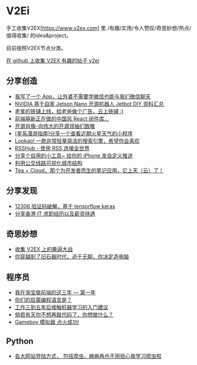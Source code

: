 # V2Ei
手工收集V2EX[https://www.v2ex.com] 里 /有趣/实用/令人赞叹/奇思妙想/热点/值得收集/ 的idea&project。  

目前按照V2EX节点分类。  

[在 github 上收集 V2EX 有趣的帖子 v2ei](https://www.v2ex.com/t/550286)  

## 分享创造
* [我写了一个 App，让外婆不需要学微信也能与我们微信聊天](https://www.v2ex.com/t/549458)  
* [NVIDIA 基于自家 Jetson Nano 开源机器人 Jetbot DIY 资料汇总](https://www.v2ex.com/t/549223)  
* [老爹的铁铺上线，给老爸做个广告，云上铁铺 :)](https://www.v2ex.com/t/532913)  
* [前端萌新正在做的中国风 React 组件库...](https://www.v2ex.com/t/550681)  
* [开源肖像-向伟大的开源领袖们致敬](https://www.v2ex.com/t/552627)  
* [[星系漫游指南]分享一个查看近期火星天气的小程序](https://www.v2ex.com/t/553172)  
* [Lookao! 一款非常轻量简洁的搜索引擎，希望你会喜欢](https://www.v2ex.com/t/552904)  
* [RSSHub - 使用 RSS 连接全世界](https://www.v2ex.com/t/446405)  
* [分享个自用的小工具~ 给你的 iPhone 发自定义推送](https://www.v2ex.com/t/467407)  
* [利用公交线路可视化城市结构](https://www.v2ex.com/t/553321)  
* [Tea + Cloud，那个为开发者而生的笔记应用，它上天（云）了！](https://www.v2ex.com/t/555768)

## 分享发现
* [12306 验证码破解，基于 tensorflow keras](https://www.v2ex.com/t/537693)  
* [分享香港 IT 求职经历以及薪资待遇](https://www.v2ex.com/t/550195)  

## 奇思妙想  
* [收集 V2EX 上的撕逼大战](https://www.v2ex.com/t/211400)  
* [你穿越到了旧石器时代，迫于无聊，你决定造电脑](https://www.v2ex.com/t/552639)


## 程序员
* [我在淘宝做前端的这三年 — 第一年](https://www.v2ex.com/t/538715)  
* [你们的启蒙编程语言是？](https://www.v2ex.com/t/550812)  
* [工作三到五年后接触机器学习的入门建议](https://www.v2ex.com/t/548519) 
* [倘若有天你不想再敲代码了，你想做什么？](https://www.v2ex.com/t/556142)  
* [Gameboy 模拟器 点火成功!](https://www.v2ex.com/t/556574)  


## Python
* [各大网站登陆方式， 包括爬虫，麻麻再也不用担心我学习爬虫啦](https://www.v2ex.com/t/541987)  



